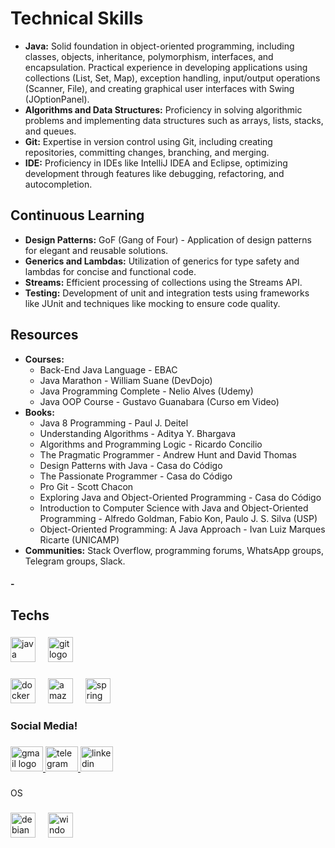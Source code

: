 <body>
    <h1>Technical Skills</h1>
    <ul>
        <li><strong>Java:</strong> Solid foundation in object-oriented programming, including classes, objects, inheritance, polymorphism, interfaces, and encapsulation. Practical experience in developing applications using collections (List, Set, Map), exception handling, input/output operations (Scanner, File), and creating graphical user interfaces with Swing (JOptionPanel).</li>
        <li><strong>Algorithms and Data Structures:</strong> Proficiency in solving algorithmic problems and implementing data structures such as arrays, lists, stacks, and queues.</li>
        <li><strong>Git:</strong> Expertise in version control using Git, including creating repositories, committing changes, branching, and merging.</li>
        <li><strong>IDE:</strong> Proficiency in IDEs like IntelliJ IDEA and Eclipse, optimizing development through features like debugging, refactoring, and autocompletion.</li>
    </ul>
    <h2>Continuous Learning</h2>
    <ul>
        <li><strong>Design Patterns:</strong> GoF (Gang of Four) - Application of design patterns for elegant and reusable solutions.</li>
        <li><strong>Generics and Lambdas:</strong> Utilization of generics for type safety and lambdas for concise and functional code.</li>
        <li><strong>Streams:</strong> Efficient processing of collections using the Streams API.</li>
        <li><strong>Testing:</strong> Development of unit and integration tests using frameworks like JUnit and techniques like mocking to ensure code quality.</li>
    </ul>
    <h2>Resources</h2>
    <ul>
        <li><strong>Courses:</strong>
            <ul>
                <li>Back-End Java Language - EBAC</li>
                <li>Java Marathon - William Suane (DevDojo)</li>
                <li>Java Programming Complete - Nelio Alves (Udemy)</li>
                <li>Java OOP Course - Gustavo Guanabara (Curso em Video)</li>
            </ul>
        </li>
        <li><strong>Books:</strong>
            <ul>
                <li>Java 8 Programming - Paul J. Deitel</li>
                <li>Understanding Algorithms - Aditya Y. Bhargava</li>
                <li>Algorithms and Programming Logic - Ricardo Concilio</li>
                <li>The Pragmatic Programmer - Andrew Hunt and David Thomas</li>
                <li>Design Patterns with Java - Casa do Código</li>
                <li>The Passionate Programmer - Casa do Código</li>
                <li>Pro Git - Scott Chacon</li>
                <li>Exploring Java and Object-Oriented Programming - Casa do Código</li>
                <li>Introduction to Computer Science with Java and Object-Oriented Programming - Alfredo Goldman, Fabio Kon, Paulo J. S. Silva (USP)</li>
                <li>Object-Oriented Programming: A Java Approach - Ivan Luiz Marques Ricarte (UNICAMP)</li>
            </ul>
        </li>
        <li><strong>Communities:</strong> Stack Overflow, programming forums, WhatsApp groups, Telegram groups, Slack.</li>
    </ul>
</body>
</html>
<body>


<h4 align="left">- 



</h4>

###

<h2 align="left">Techs</h2>

###

<div align="left">
  <img src="https://skillicons.dev/icons?i=java" height="40" alt="java logo"  />
  <img width="12" />
  <img src="https://img.shields.io/badge/Git-F05032?logo=git&logoColor=white&style=for-the-badge" height="40" alt="git logo"  />
</div>

###

<div align="left">
  <img src="https://cdn.jsdelivr.net/gh/devicons/devicon/icons/docker/docker-original.svg" height="40" alt="docker logo"  />
  <img width="12" />
  <img src="https://skillicons.dev/icons?i=aws" height="40" alt="amazonwebservices logo"  />
  <img width="12" />
  <img src="https://skillicons.dev/icons?i=spring" height="40" alt="spring logo"  />
</div>

###

<h3 align="left">Social Media!</h3>

###

<div align="left">
  <a href="llpti2024@gmail.com" target="_blank">
    <img src="https://raw.githubusercontent.com/maurodesouza/profile-readme-generator/master/src/assets/icons/social/gmail/default.svg" width="52" height="40" alt="gmail logo"  />
  </a>
  <a href="https://t.me/Stronk1304" target="_blank">
    <img src="https://raw.githubusercontent.com/maurodesouza/profile-readme-generator/master/src/assets/icons/social/telegram/default.svg" width="52" height="40" alt="telegram logo"  />
  </a>
  <a href="www.linkedin.com/in/llpti" target="_blank">
    <img src="https://raw.githubusercontent.com/maurodesouza/profile-readme-generator/master/src/assets/icons/social/linkedin/default.svg" width="52" height="40" alt="linkedin logo"  />
  </a>
</div>

###

<p align="left">OS</p>

###

<div align="left">
  <img src="https://cdn.jsdelivr.net/gh/devicons/devicon/icons/debian/debian-original.svg" height="40" alt="debian logo"  />
  <img width="12" />
  <img src="https://cdn.jsdelivr.net/gh/devicons/devicon/icons/windows8/windows8-original.svg" height="40" alt="windows8 logo"  />
</div>

###
